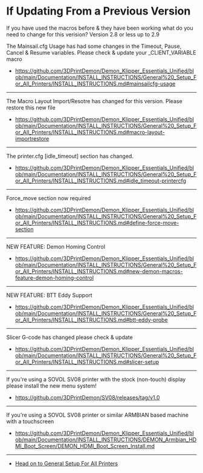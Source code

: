 # If Updating From a Previous Version

If you have used the macros before & they have been working what do you need to change for this verision?
Version 2.8 or less up to 2.9

The Mainsail.cfg Usage has had some changes in the Timeout, Pause, Cancel & Resume variables. Please check & update your _CLIENT_VARIABLE macro

- https://github.com/3DPrintDemon/Demon_Klipper_Essentials_Unified/blob/main/Documentation/INSTALL_INSTRUCTIONS/General%20_Setup_For_All_Printers/INSTALL_INSTRUCTIONS.md#mainsailcfg-usage

************************

The Macro Layout Import/Resotre has changed for this version. Please restore this new file

- https://github.com/3DPrintDemon/Demon_Klipper_Essentials_Unified/blob/main/Documentation/INSTALL_INSTRUCTIONS/General%20_Setup_For_All_Printers/INSTALL_INSTRUCTIONS.md#macro-layout-importrestore

************************

The printer.cfg [idle_timeout] section has changed.

- https://github.com/3DPrintDemon/Demon_Klipper_Essentials_Unified/blob/main/Documentation/INSTALL_INSTRUCTIONS/General%20_Setup_For_All_Printers/INSTALL_INSTRUCTIONS.md#idle_timeout-printercfg

************************

Force_move section now required
- https://github.com/3DPrintDemon/Demon_Klipper_Essentials_Unified/blob/main/Documentation/INSTALL_INSTRUCTIONS/General%20_Setup_For_All_Printers/INSTALL_INSTRUCTIONS.md#define-force-move-section

************************

NEW FEATURE: Demon Homing Control

- https://github.com/3DPrintDemon/Demon_Klipper_Essentials_Unified/blob/main/Documentation/INSTALL_INSTRUCTIONS/General%20_Setup_For_All_Printers/INSTALL_INSTRUCTIONS.md#new-demon-macros-feature-demon-homing-control

************************

NEW FEATURE: BTT Eddy Support

- https://github.com/3DPrintDemon/Demon_Klipper_Essentials_Unified/blob/main/Documentation/INSTALL_INSTRUCTIONS/General%20_Setup_For_All_Printers/INSTALL_INSTRUCTIONS.md#btt-eddy-probe

************************

Slicer G-code has changed please check & update

- https://github.com/3DPrintDemon/Demon_Klipper_Essentials_Unified/blob/main/Documentation/INSTALL_INSTRUCTIONS/General%20_Setup_For_All_Printers/INSTALL_INSTRUCTIONS.md#slicer-setup

******************************

If you're using a SOVOL SV08 printer with the stock (non-touch) display please install the new menu system!
- https://github.com/3DPrintDemon/SV08/releases/tag/v1.0
  
******************************

If you're using a SOVOL SV08 printer or similar ARMBIAN based machine with a touchscreen
- https://github.com/3DPrintDemon/Demon_Klipper_Essentials_Unified/blob/main/Documentation/INSTALL_INSTRUCTIONS/DEMON_Armbian_HDMI_Boot_Screen/DEMON_HDMI_Boot_Screen_Install.md
******************************

- [Head on to General Setup For All Printers](https://github.com/3DPrintDemon/Demon_Klipper_Essentials_Unified/blob/main/Documentation/INSTALL_INSTRUCTIONS/General%20_Setup_For_All_Printers/INSTALL_INSTRUCTIONS.md)
